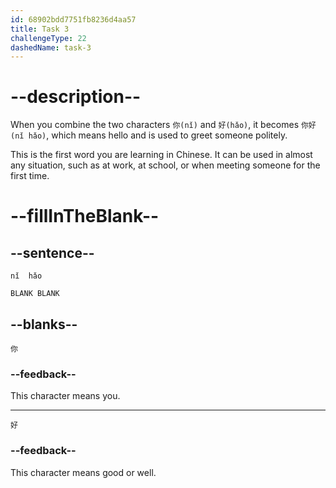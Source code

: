 ```yaml
---
id: 68902bdd7751fb8236d4aa57
title: Task 3
challengeType: 22
dashedName: task-3
---
```


<!-- (Audio) A: 你好 -->

# --description--

When you combine the two characters `你(nǐ)` and `好(hǎo)`, it becomes `你好(nǐ hǎo)`, which means hello and is used to greet someone politely.

This is the first word you are learning in Chinese. It can be used in almost any situation, such as at work, at school, or when meeting someone for the first time.

# --fillInTheBlank--

## --sentence--

  `nǐ  hǎo`

`BLANK BLANK`

## --blanks--

`你`

### --feedback--

This character means you.

---

`好`

### --feedback--

This character means good or well.
